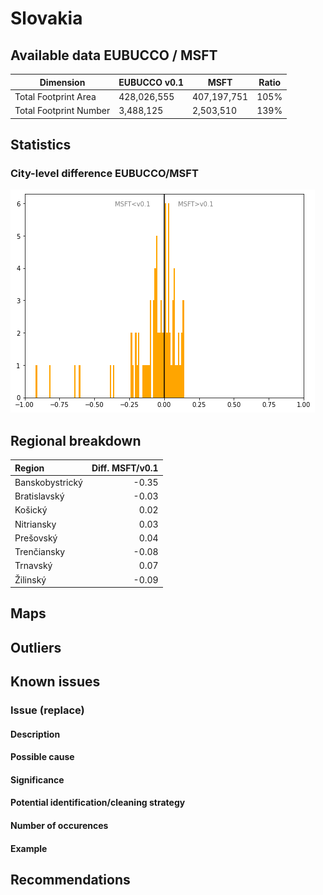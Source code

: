 
# Slovakia
## Available data EUBUCCO / MSFT

| Dimension    | EUBUCCO v0.1 | MSFT | Ratio |
| -------- | ------- | ------- | ------- |
|Total Footprint Area|428,026,555|407,197,751|105%|
|Total Footprint Number|3,488,125|2,503,510|139%|


## Statistics

### City-level difference EUBUCCO/MSFT 
 ![City-level difference EUBUCCO/MSFT](../imgs/city_diff/slovakia_city_diff.png)

## Regional breakdown

| Region          |   Diff. MSFT/v0.1 |
|:----------------|------------------:|
| Banskobystrický |             -0.35 |
| Bratislavský    |             -0.03 |
| Košický         |              0.02 |
| Nitriansky      |              0.03 |
| Prešovský       |              0.04 |
| Trenčiansky     |             -0.08 |
| Trnavský        |              0.07 |
| Žilinský        |             -0.09 |

## Maps
## Outliers
## Known issues

### Issue (replace) 

#### Description

#### Possible cause

#### Significance 

#### Potential identification/cleaning strategy

#### Number of occurences

#### Example
## Recommendations
